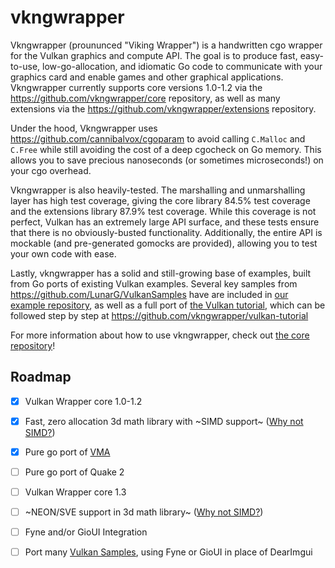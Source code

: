 # vkngwrapper

Vkngwrapper (proununced "Viking Wrapper") is a handwritten cgo wrapper for the Vulkan graphics and compute API.
 The goal is to produce fast, easy-to-use, low-go-allocation, and idiomatic Go code to communicate with your graphics
 card and enable games and other graphical applications. Vkngwrapper currently supports core versions 1.0-1.2 
 via the https://github.com/vkngwrapper/core repository, as well as many extensions via the https://github.com/vkngwrapper/extensions repository.

Under the hood, Vkngwrapper uses https://github.com/cannibalvox/cgoparam to avoid calling `C.Malloc` and
`C.Free` while still avoiding the cost of a deep cgocheck on Go memory. This allows you to save precious
nanoseconds (or sometimes microseconds!) on your cgo overhead.

Vkngwrapper is also heavily-tested. The marshalling and unmarshalling layer has high test coverage, giving the
core library 84.5% test coverage and the extensions library 87.9% test coverage. While this coverage is not
perfect, Vulkan has an extremely large API surface, and these tests ensure that there is no obviously-busted
functionality. Additionally, the entire API is mockable (and pre-generated gomocks are provided), allowing you
to test your own code with ease.

Lastly, vkngwrapper has a solid and still-growing base of examples, built from Go ports of existing Vulkan
examples.  Several key samples from https://github.com/LunarG/VulkanSamples have are included in
[our example repository](https://github.com/vkngwrapper/examples), as well as a full port of
[the Vulkan tutorial](https://vulkan-tutorial.com), which can be followed step by step at
https://github.com/vkngwrapper/vulkan-tutorial

For more information about how to use vkngwrapper, check out [the core repository](https://github.com/vkngwrapper/core)!

## Roadmap

- [X] Vulkan Wrapper core 1.0-1.2
- [x] Fast, zero allocation 3d math library with ~SIMD support~ ([Why not SIMD?](https://github.com/vkngwrapper/math#why-not-simd))
- [x] Pure go port of [VMA](https://github.com/GPUOpen-LibrariesAndSDKs/VulkanMemoryAllocator)
- [ ] Pure go port of Quake 2
- [ ] Vulkan Wrapper core 1.3
- [ ] ~NEON/SVE support in 3d math library~ ([Why not SIMD?](https://github.com/vkngwrapper/math#why-not-simd))
- [ ] Fyne and/or GioUI Integration
- [ ] Port many [Vulkan Samples](https://github.com/KhronosGroup/Vulkan-Samples), using Fyne or GioUI in place of DearImgui
 
